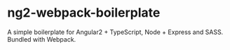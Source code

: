 # ng2-webpack-boilerplate
A simple boilerplate for Angular2 + TypeScript, Node + Express and SASS. Bundled with Webpack.
